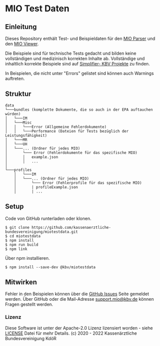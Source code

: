 # MIO Test Daten

## Einleitung

Dieses Repository enthält Test- und Beispieldaten für den [MIO Parser](https://github.com/kassenaerztliche-bundesvereinigung/MIOParser) und den [MIO Viewer](https://github.com/kassenaerztliche-bundesvereinigung/MIOViewer).


Die Beispiele sind für technische Tests gedacht und bilden keine vollständigen und medizinisch korrekten Inhalte ab. 
Vollständige und inhaltlich korrekte Beispiele sind auf [Simplifier- KBV Projekte](https://simplifier.net/organization/kassenrztlichebundesvereinigungkbv/~projects) zu finden.

In Beispielen, die nicht unter "Errors" gelistet sind können auch Warnings auftreten.

## Struktur
```
data
└───bundles (komplette Dokumente, die so auch in der EPA auftauchen würden)  
│   └───IM 
│   └───Misc
│   │   └───Error (Allgemeine Fehlerdokumente)
│   │   └───Performance (Dateien für Tests bezüglich der Leistungsfähigkeit)
│   └───MR
│   └───UH
│   └───... (Ordner für jedes MIO)
│       └─── Error (Fehlerdokumente für das spezifische MIO) 
│       │   example.json
│       │   ...
│   
└───profiles
    │   └───IM 
    │   └───... (Ordner für jedes MIO)
    │       └─── Error (Fehlerprofile für das spezifische MIO)
    │       | profileExample.json
    │       | ... 
```

## Setup

Code von GitHub runterladen oder klonen.

```shell script
$ git clone https://github.com/kassenaerztliche-bundesvereinigung/miotestdata.git
$ cd miotestdata
$ npm install
$ npm run build
$ npm link
```

Über npm installieren.

```shell script
$ npm install --save-dev @kbv/miotestdata
```

## Mitwirken
Fehler in den Beispielen können über die [GitHub Issues](https://github.com/kassenaerztliche-bundesvereinigung/MIOTestData/issues) Seite gemeldet werden.
Über GitHub oder die Mail-Adresse support.mio@kbv.de können Fragen gestellt werden.

### Lizenz

Diese Software ist unter der Apache-2.0 Lizenz lizensiert worden - siehe <a href="./LICENSE">LICENSE</a> Datei für mehr Details.
(c) 2020 - 2022 Kassenärztliche Bundesvereinigung KdöR